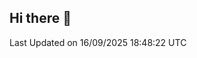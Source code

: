 ## Hi there 👋

<!--START_SECTION:waka-->

 Last Updated on 16/09/2025 18:48:22 UTC
<!--END_SECTION:waka-->
